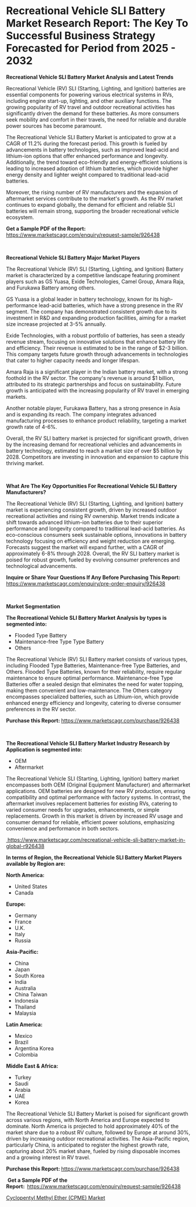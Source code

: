 <p><h1>Recreational Vehicle SLI Battery Market Research Report: The Key To Successful Business Strategy Forecasted for Period from 2025 - 2032</h1></p><p><strong>Recreational Vehicle SLI Battery Market Analysis and Latest Trends</strong></p>
<p><p>Recreational Vehicle (RV) SLI (Starting, Lighting, and Ignition) batteries are essential components for powering various electrical systems in RVs, including engine start-up, lighting, and other auxiliary functions. The growing popularity of RV travel and outdoor recreational activities has significantly driven the demand for these batteries. As more consumers seek mobility and comfort in their travels, the need for reliable and durable power sources has become paramount.</p><p>The Recreational Vehicle SLI Battery Market is anticipated to grow at a CAGR of 11.2% during the forecast period. This growth is fueled by advancements in battery technologies, such as improved lead-acid and lithium-ion options that offer enhanced performance and longevity. Additionally, the trend toward eco-friendly and energy-efficient solutions is leading to increased adoption of lithium batteries, which provide higher energy density and lighter weight compared to traditional lead-acid batteries.</p><p>Moreover, the rising number of RV manufacturers and the expansion of aftermarket services contribute to the market's growth. As the RV market continues to expand globally, the demand for efficient and reliable SLI batteries will remain strong, supporting the broader recreational vehicle ecosystem.</p></p>
<p><strong>Get a Sample PDF of the Report:&nbsp;</strong> <a href="https://www.marketscagr.com/enquiry/request-sample/926438?utm_campaign=3188&utm_medium=2&utm_source=Github&utm_content=ia&utm_term=24032025&utm_id=recreational-vehicle-sli-battery">https://www.marketscagr.com/enquiry/request-sample/926438</a></p>
<p>&nbsp;</p>
<p><strong>Recreational Vehicle SLI Battery Major Market Players</strong></p>
<p><p>The Recreational Vehicle (RV) SLI (Starting, Lighting, and Ignition) Battery market is characterized by a competitive landscape featuring prominent players such as GS Yuasa, Exide Technologies, Camel Group, Amara Raja, and Furukawa Battery among others. </p><p>GS Yuasa is a global leader in battery technology, known for its high-performance lead-acid batteries, which have a strong presence in the RV segment. The company has demonstrated consistent growth due to its investment in R&D and expanding production facilities, aiming for a market size increase projected at 3-5% annually.</p><p>Exide Technologies, with a robust portfolio of batteries, has seen a steady revenue stream, focusing on innovative solutions that enhance battery life and efficiency. Their revenue is estimated to be in the range of $2-3 billion. This company targets future growth through advancements in technologies that cater to higher capacity needs and longer lifespan.</p><p>Amara Raja is a significant player in the Indian battery market, with a strong foothold in the RV sector. The company's revenue is around $1 billion, attributed to its strategic partnerships and focus on sustainability. Future growth is anticipated with the increasing popularity of RV travel in emerging markets.</p><p>Another notable player, Furukawa Battery, has a strong presence in Asia and is expanding its reach. The company integrates advanced manufacturing processes to enhance product reliability, targeting a market growth rate of 4-6%.</p><p>Overall, the RV SLI battery market is projected for significant growth, driven by the increasing demand for recreational vehicles and advancements in battery technology, estimated to reach a market size of over $5 billion by 2028. Competitors are investing in innovation and expansion to capture this thriving market.</p></p>
<p>&nbsp;</p>
<p><strong>What Are The Key Opportunities For Recreational Vehicle SLI Battery Manufacturers?</strong></p>
<p><p>The Recreational Vehicle (RV) SLI (Starting, Lighting, and Ignition) battery market is experiencing consistent growth, driven by increased outdoor recreational activities and rising RV ownership. Market trends indicate a shift towards advanced lithium-ion batteries due to their superior performance and longevity compared to traditional lead-acid batteries. As eco-conscious consumers seek sustainable options, innovations in battery technology focusing on efficiency and weight reduction are emerging. Forecasts suggest the market will expand further, with a CAGR of approximately 6-8% through 2028. Overall, the RV SLI battery market is poised for robust growth, fueled by evolving consumer preferences and technological advancements.</p></p>
<p><strong>Inquire or Share Your Questions If Any Before Purchasing This Report:</strong> <a href="https://www.marketscagr.com/enquiry/pre-order-enquiry/926438?utm_campaign=3188&utm_medium=2&utm_source=Github&utm_content=ia&utm_term=24032025&utm_id=recreational-vehicle-sli-battery">https://www.marketscagr.com/enquiry/pre-order-enquiry/926438</a></p>
<p>&nbsp;</p>
<p><strong>Market Segmentation</strong></p>
<p><strong>The Recreational Vehicle SLI Battery Market Analysis by types is segmented into:</strong></p>
<p><ul><li>Flooded Type Battery</li><li>Maintenance-free Type Type Battery</li><li>Others</li></ul></p>
<p><p>The Recreational Vehicle (RV) SLI Battery market consists of various types, including Flooded Type Batteries, Maintenance-free Type Batteries, and Others. Flooded Type Batteries, known for their reliability, require regular maintenance to ensure optimal performance. Maintenance-free Type Batteries offer a sealed design that eliminates the need for water topping, making them convenient and low-maintenance. The Others category encompasses specialized batteries, such as Lithium-ion, which provide enhanced energy efficiency and longevity, catering to diverse consumer preferences in the RV sector.</p></p>
<p><strong>Purchase this Report:&nbsp;</strong><a href="https://www.marketscagr.com/purchase/926438?utm_campaign=3188&utm_medium=2&utm_source=Github&utm_content=ia&utm_term=24032025&utm_id=recreational-vehicle-sli-battery">https://www.marketscagr.com/purchase/926438</a></p>
<p>&nbsp;</p>
<p><strong>The Recreational Vehicle SLI Battery Market Industry Research by Application is segmented into:</strong></p>
<p><ul><li>OEM</li><li>Aftermarket</li></ul></p>
<p><p>The Recreational Vehicle SLI (Starting, Lighting, Ignition) battery market encompasses both OEM (Original Equipment Manufacturer) and aftermarket applications. OEM batteries are designed for new RV production, ensuring compatibility and optimal performance with factory systems. In contrast, the aftermarket involves replacement batteries for existing RVs, catering to varied consumer needs for upgrades, enhancements, or simple replacements. Growth in this market is driven by increased RV usage and consumer demand for reliable, efficient power solutions, emphasizing convenience and performance in both sectors.</p></p>
<p><a href="https://www.marketscagr.com/recreational-vehicle-sli-battery-market-in-global-r926438?utm_campaign=3188&utm_medium=2&utm_source=Github&utm_content=ia&utm_term=24032025&utm_id=recreational-vehicle-sli-battery">&nbsp;https://www.marketscagr.com/recreational-vehicle-sli-battery-market-in-global-r926438</a></p>
<p><strong>In terms of Region, the Recreational Vehicle SLI Battery Market Players available by Region are:</strong></p>
<p>
    <p> <strong> North America: </strong>
        <ul>
            <li>United States</li>
            <li>Canada</li>
        </ul>
        </p> 
    <p> <strong> Europe: </strong>
        <ul>
            <li>Germany</li>
            <li>France</li>
            <li>U.K.</li>
            <li>Italy</li>
            <li>Russia</li>
        </ul>
        </p> 
    <p> <strong> Asia-Pacific: </strong>
        <ul>
            <li>China</li>
            <li>Japan</li>
            <li>South Korea</li>
            <li>India</li>
            <li>Australia</li>
            <li>China Taiwan</li>
            <li>Indonesia</li>
            <li>Thailand</li>
            <li>Malaysia</li>
        </ul>
        </p> 
    <p> <strong> Latin America: </strong>
        <ul>
            <li>Mexico</li>
            <li>Brazil</li>
            <li>Argentina Korea</li>
            <li>Colombia</li>
        </ul>
        </p> 
    <p> <strong> Middle East & Africa: </strong>
        <ul>
            <li>Turkey</li>
            <li>Saudi</li>
            <li>Arabia</li>
            <li>UAE</li>
            <li>Korea</li>
        </ul>
    </p>
    </p>
<p><p>The Recreational Vehicle SLI Battery Market is poised for significant growth across various regions, with North America and Europe expected to dominate. North America is projected to hold approximately 40% of the market share due to a robust RV culture, followed by Europe at around 30%, driven by increasing outdoor recreational activities. The Asia-Pacific region, particularly China, is anticipated to register the highest growth rate, capturing about 20% market share, fueled by rising disposable incomes and a growing interest in RV travel.</p></p>
<p><strong>Purchase this Report: </strong><a href="https://www.marketscagr.com/purchase/926438?utm_campaign=3188&utm_medium=2&utm_source=Github&utm_content=ia&utm_term=24032025&utm_id=recreational-vehicle-sli-battery">https://www.marketscagr.com/purchase/926438</a></p>
<p>&nbsp;<strong>Get a Sample PDF of the Report:&nbsp;&nbsp;</strong><a href="https://www.marketscagr.com/enquiry/request-sample/926438?utm_campaign=3188&utm_medium=2&utm_source=Github&utm_content=ia&utm_term=24032025&utm_id=recreational-vehicle-sli-battery">https://www.marketscagr.com/enquiry/request-sample/926438</a></p>
<p><strong></strong></p>
<p><p><a href="https://github.com/cobinaydin13/Market-Research-Report-List-1/blob/main/cyclopentyl-methyl-ether-cpme-market.md?utm_campaign=3188&utm_medium=2&utm_source=Github&utm_content=ia&utm_term=24032025&utm_id=recreational-vehicle-sli-battery">Cyclopentyl Methyl Ether (CPME) Market</a></p></p>